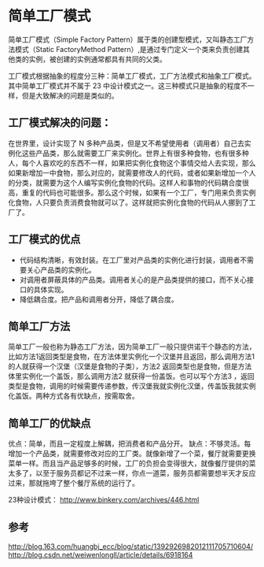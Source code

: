 # 简单工厂模式

简单工厂模式（Simple Factory Pattern）属于类的创建型模式，又叫静态工厂方法模式（Static FactoryMethod Pattern）,是通过专门定义一个类来负责创建其他类的实例，被创建的实例通常都具有共同的父类。


<!--more-->

工厂模式根据抽象的程度分三种：简单工厂模式，工厂方法模式和抽象工厂模式。其中简单工厂模式并不属于 23 中设计模式之一。这三种模式只是抽象的程度不一样，但是大致解决的问题是类似的。

## 工厂模式解决的问题：
在世界里，设计实现了 N 多种产品类，但是又不希望使用者（调用者）自己去实例化这些产品类，那么就需要工厂来实例化。世界上有很多种食物，也有很多种人，每个人喜欢吃的东西不一样，如果把实例化食物这个事情交给人去实现，那么如果新增加一中食物，那么对应的，就需要修改人的代码，或者如果新增加一个人的分类，就需要为这个人编写实例化食物的代码。这样人和事物的代码耦合度很高，重复的代码也可能很多。那么这个时候，如果有一个工厂，专门用来负责实例化食物，人只要负责消费食物就可以了。这样就把实例化食物的代码从人挪到了工厂了。

## 工厂模式的优点
 - 代码结构清晰，有效封装。在工厂里对产品类的实例化进行封装，调用者不需要关心产品类的实例化。
 - 对调用者屏蔽具体的产品类。调用者关心的是产品类提供的接口，而不关心接口的具体实现。
 - 降低耦合度。把产品和调用者分开，降低了耦合度。

## 简单工厂方法
简单工厂一般也称为静态工厂方法，因为简单工厂一般只提供诺干个静态的方法，比如方法1返回类型是食物，在方法体里实例化一个汉堡并且返回，那么调用方法1的人就获得一个汉堡（汉堡是食物的子类），方法2 返回类型也是食物，但是方法体里实例化一个盖饭，那么调用方法2 就获得一份盖饭。也可以写个方法3 ，返回类型是食物，调用的时候需要传递参数，传汉堡我就实例化汉堡，传盖饭我就实例化盖饭。两种方式各有优缺点，按需取舍。

## 简单工厂的优缺点
优点：简单，而且一定程度上解耦，把消费者和产品分开。
缺点：不够灵活。每增加一个产品类，就需要修改对应的工厂类。就像新增了一个菜，餐厅就需要更换菜单一样。而且当产品足够多的时候，工厂的负担会变得很大，就像餐厅提供的菜太多了，以至于服务员都记不过来一样，你点一道菜，服务员都需要想半天才反应过来，那就拖垮了整个餐厅系统的运行了。

23种设计模式：
<http://www.binkery.com/archives/446.html>

## 参考
http://blog.163.com/huangbj_ecc/blog/static/1392926982012111705710604/
http://blog.csdn.net/weiwenlongll/article/details/6918164
